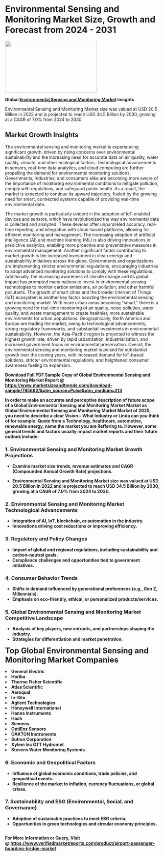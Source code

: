 <H1>Environmental Sensing and Monitoring Market Size, Growth and Forecast from 2024 - 2031</H1><img class="aligncenter size-medium wp-image-584254" src="https://thirdeyenews.in/wp-content/uploads/2024/09/Global-Market-Research-300x168.jpeg" alt="" width="300" height="168" /><p><strong>Global&nbsp;<a href="https://www.marketsizeandtrends.com/download-sample/795692/&amp;utm_source=Pulse&amp;utm_medium=213">Environmental Sensing and Monitoring Market</a> Insights</strong></p><p>Environmental Sensing and Monitoring Market size was valued at USD 20.5 Billion in 2022 and is projected to reach USD 34.5 Billion by 2030, growing at a CAGR of 7.0% from 2024 to 2030.</p><p><h2>Market Growth Insights</h2> <p>The environmental sensing and monitoring market is experiencing significant growth, driven by rising concerns over environmental sustainability and the increasing need for accurate data on air quality, water quality, climate, and other ecological factors. Technological advancements in sensors, real-time data analytics, and cloud computing are further propelling the demand for environmental monitoring solutions. Governments, industries, and consumers alike are becoming more aware of the importance of monitoring environmental conditions to mitigate pollution, comply with regulations, and safeguard public health. As a result, the market is expected to continue its upward trajectory, fueled by the growing need for smart, connected systems capable of providing real-time environmental data.</p> <p><strong></strong></p> <p>The market growth is particularly evident in the adoption of IoT-enabled devices and sensors, which have revolutionized the way environmental data is collected and analyzed. These devices offer unparalleled accuracy, real-time reporting, and integration with cloud-based platforms, allowing for efficient monitoring and management. The increasing adoption of artificial intelligence (AI) and machine learning (ML) is also driving innovations in predictive analytics, enabling more proactive and preventative measures in environmental management. Another significant factor contributing to market growth is the increased investment in clean energy and sustainability initiatives across the globe. Governments and organizations are implementing stricter environmental regulations, encouraging industries to adopt advanced monitoring solutions to comply with these regulations. Additionally, the increasing awareness of climate change and its global impact has prompted many nations to invest in environmental sensing technologies to monitor carbon emissions, air pollution, and other harmful pollutants. The growth of smart cities and the broader Internet of Things (IoT) ecosystem is another key factor boosting the environmental sensing and monitoring market. With more urban areas becoming "smart," there is a growing need for real-time monitoring of air quality, noise pollution, water quality, and waste management to create healthier, more sustainable environments for urban populations. Geographically, North America and Europe are leading the market, owing to technological advancements, strong regulatory frameworks, and substantial investments in environmental sustainability. However, the Asia-Pacific region is projected to witness the highest growth rate, driven by rapid urbanization, industrialization, and increased government focus on environmental preservation. Overall, the environmental sensing and monitoring market is poised for substantial growth over the coming years, with increased demand for IoT-based solutions, stricter environmental regulations, and heightened consumer awareness fueling its expansion.</p> <p><strong></p><p><span class=""><strong>Download Full PDF Sample Copy of Global Environmental Sensing and Monitoring Market Report</strong> @ <a href="https://www.marketsizeandtrends.com/download-sample/795692/&amp;utm_source=Pulse&amp;utm_medium=213" target="_blank">https://www.marketsizeandtrends.com/download-sample/795692/&amp;utm_source=Pulse&amp;utm_medium=213</a></span></p><p>In order to make an accurate and perceptive description of future scope of a Global&nbsp;Environmental Sensing and Monitoring Market Market as Global&nbsp;Environmental Sensing and Monitoring Market Market of 2025, you need to describe a clear Vision &ndash; What Industry or Linda can you think of for example: Quote from a Technology, healthcare, automotive, renewable energy, name the market you are Reffering to. However, some general trends and factors usually impact market reports and their future outlook include:</p><h3>1.&nbsp;<strong>Environmental Sensing and Monitoring Market Growth Projections</strong></h3><ul><li>Examine market size trends, revenue estimates and CAGR (Compounded Annual Growth Rate) projections.</li><li><p>Environmental Sensing and Monitoring Market size was valued at USD 20.5 Billion in 2022 and is projected to reach USD 34.5 Billion by 2030, growing at a CAGR of 7.0% from 2024 to 2030.</p></li></ul><h3>2.&nbsp;<strong>Environmental Sensing and Monitoring Market Technological Advancements</strong></h3><ul><li>Integration of AI, IoT, blockchain, or automation in the industry.</li><li>Innovations driving cost reductions or improving efficiency.</li></ul><h3>3.&nbsp;<strong>Regulatory and Policy Changes</strong></h3><ul><li>Impact of global and regional regulations, including sustainability and carbon-neutral goals.</li><li>Compliance challenges and opportunities tied to government initiatives.</li></ul><h3>4.&nbsp;<strong>Consumer Behavior Trends</strong></h3><ul><li>Shifts in demand influenced by generational preferences (e.g., Gen Z, Millennials).</li><li>Emphasis on eco-friendly, ethical, or personalized products/services.</li></ul><h3>5.&nbsp;<strong>Global Environmental Sensing and Monitoring Market Competitive Landscape</strong></h3><ul><li>Analysis of key players, new entrants, and partnerships shaping the industry.</li><li>Strategies for differentiation and market penetration.</li></ul><p data-pm-slice="1 1 []"><span style="color: inherit; font-family: inherit; font-size: 25px;">Top Global Environmental Sensing and Monitoring Market Companies</span></p><div class="" data-test-id=""><p><li>General Electric</li><li> Horiba</li><li> Thermo Fisher Scientific</li><li> Atlas Scientific</li><li> Aeroqual</li><li> In-Situ</li><li> Agilent Technologies</li><li> Honeywell International</li><li> Hanna Instruments</li><li> Hach</li><li> Siemens</li><li> OptiEnz Sensors</li><li> OAKTON Instruments</li><li> Sutron Corporation</li><li> Xylem Inc OTT Hydromet</li><li> Stevens Water Monitoring Systems</li></p></div><h3>6.&nbsp;<strong>Economic and Geopolitical Factors</strong></h3><ul><li>Influence of global economic conditions, trade policies, and geopolitical events.</li><li>Resilience of the market to inflation, currency fluctuations, or global crises.</li></ul><h3>7.&nbsp;<strong>Sustainability and ESG (Environmental, Social, and Governance)</strong></h3><ul><li>Adoption of sustainable practices to meet ESG criteria.</li><li>Opportunities in green technologies and circular economy principles.</li></ul><h2><strong style="font-size: 14px;">For More Information or Query, Visit @&nbsp;</strong><a style="background-color: #ffffff; font-size: 14px;" href="https://www.marketsizeandtrends.com/report/environmental-sensing-and-monitoring-market/" target="_blank">https://www.verifiedmarketreports.com/product/airport-passenger-boarding-bridge-market</a></h2>
